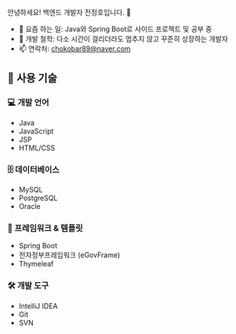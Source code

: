 안녕하세요! 백엔드 개발자 전정호입니다. 👋

- 🔭 요즘 하는 일: Java와 Spring Boot로 사이드 프로젝트 및 공부 중
- 🌱 개발 철학: 다소 시간이 걸리더라도 멈추지 않고 꾸준히 성장하는 개발자
- 📫 연락처: chokobar89@naver.com

## 🧰 사용 기술

### 💻 개발 언어
- Java
- JavaScript
- JSP
- HTML/CSS

### 🗄️ 데이터베이스
- MySQL
- PostgreSQL
- Oracle

### 🧩 프레임워크 & 템플릿
- Spring Boot
- 전자정부프레임워크 (eGovFrame)
- Thymeleaf

### 🛠️ 개발 도구
- IntelliJ IDEA
- Git
- SVN
